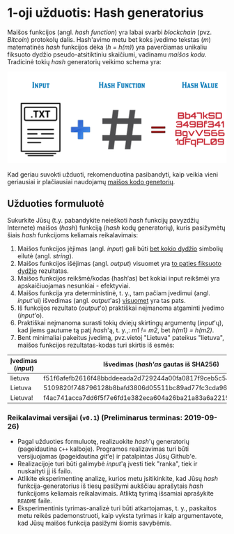 # 1-oji užduotis: Hash generatorius

Maišos funkcijos (angl. *hash function*) yra labai svarbi *blockchain* (pvz. *Bitcoin*) protokolų dalis. Hash'avimo metu bet koks įvedimo tekstas (*m*) matematinės *hash* funkcijos dėka (*h = h(m)*) yra paverčiamas unikaliu fiksuoto dydžio pseudo-atsitiktiniu skaičiumi, vadinamu *maišos kodu*. Tradicinė tokių *hash* generatorių veikimo schema yra:

![Hashing](img/hashing.png)

Kad geriau suvokti užduoti, rekomenduotina pasibandyti, kaip veikia vieni geriausiai ir plačiausiai naudojamų [maišos kodo genetorių](https://emn178.github.io/online-tools/sha256.html).

## Užduoties formuluotė

Sukurkite Jūsų (t.y. pabandykite neieškoti *hash* funkcijų pavyzdžių Internete) maišos (*hash*) funkciją (*hash* kodų generatorių), kuris pasižymėtų šiais *hash* funkcijoms keliamais reikalavimais:

1. Maišos funkcijos įėjimas (angl. *input*) gali būti <u>bet kokio dydžio</u> simbolių eilutė (angl. *string*).
2. Maišos funkcijos išėjimas (angl. *output*) visuomet yra <u>to paties fiksuoto dydžio</u> rezultatas.
3. Maišos funkcijos reikšmė/kodas (hash‘as) bet kokiai input reikšmėi yra apskaičiuojamas nesunkiai - efektyviai.
4. Maišos funkcija yra deterministinė, t. y., tam pačiam įvedimui (angl. *input*'ui) išvedimas (angl. *output*'as) <u>visuomet</u> yra tas pats.
5. Iš funkcijos rezultato (*output*'o) praktiškai neįmanoma atgaminti įvedimo (*input*'o).
6. Praktiškai neįmanoma surasti tokių dviejų skirtingų argumentų (*input*'ų), kad jiems gautume tą patį *hash*'ą, t. y.,: *m1 != m2*, bet *h(m1) = h(m2)*.
7. Bent minimaliai pakeitus įvedimą, pvz.vietoj "Lietuva" pateikus "lietuva", maišos funkcijos rezultatas-kodas turi skirtis iš esmės:

| Įvedimas (*input*) | Išvedimas (*hash'as* gautas iš  SHA256)                      |
| ------------------ | ------------------------------------------------------------ |
| lietuva            | f51f6afefb2616f48bbddeeada2d729244a00fa0817f9ceb5c5419aa04b31172 |
| Lietuva            | 5109820f748796128b8bafd3806d05511bc89ad77fc3cda960facf37a639bc7f |
| Lietuva!           | f4ac741acca7dd6f5f7e6fd1e382eca604a26ba21a83a6a2215d7be830a8faa6 |




### Reikalavimai versijai (`v0.1`) (Preliminarus terminas: 2019-09-26)

- Pagal užduoties formuluotę, realizuokite *hash*'ų generatorių (pageidautina `C++` kalboje). Programos realizavimas turi būti versijuojamas (pageidautina *git*'e) ir patalpintas Jūsų Github'e.
- Realizacijoje turi būti galimybė *input*'ą įvesti tiek "ranka", tiek ir nuskaityti jį iš failo.
- Atlikite eksperimentinę analizę, kurios metu įsitikinkite, kad Jūsų *hash* funkcija-generatorius iš tiesų pasižymi aukščiau aprašytais *hash* funkcijoms keliamais reikalavimais. Atliktą tyrimą išsamiai aprašykite `README` faile. 
- Eksperimentinis tyrimas-analizė turi būti atkartojamas, t. y., paskaitos metu reikės pademonstruoti, kaip vyksta tyrimas ir kaip argumentavote, kad Jūsų maišos funkcija pasižymi šiomis savybėmis.
